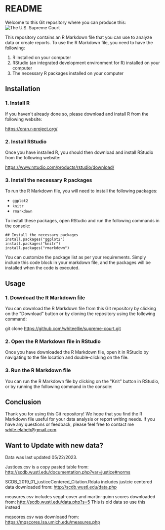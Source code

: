 # README

Welcome to this Git repository where you can produce this: 
![The U.S. Supreme Court](https://github.com/whiteellie/supreme-court/blob/master/outputs/mean_mq_scores.png)


This repository contains an R Markdown file that you can use to analyze data or create reports. To use the R Markdown file, you need to have the following:

1. R installed on your computer
2. RStudio (an integrated development environment for R) installed on your computer
3. The necessary R packages installed on your computer

## Installation

### 1. Install R

If you haven't already done so, please download and install R from the following website:

https://cran.r-project.org/

### 2. Install RStudio

Once you have installed R, you should then download and install RStudio from the following website:

https://www.rstudio.com/products/rstudio/download/

### 3. Install the necessary R packages

To run the R Markdown file, you will need to install the following packages:

- `ggplot2`
- `knitr`
- `rmarkdown`

To install these packages, open RStudio and run the following commands in the console:

```
## Install the necessary packages
install.packages("ggplot2")
install.packages("knitr")
install.packages("rmarkdown")
``` 

You can customize the package list as per your requirements. Simply include this code block in your markdown file, and the packages will be installed when the code is executed.

## Usage

### 1. Download the R Markdown file

You can download the R Markdown file from this Git repository by clicking on the "Download" button or by cloning the repository using the following command:

git clone https://github.com/whiteellie/supreme-court.git


### 2. Open the R Markdown file in RStudio

Once you have downloaded the R Markdown file, open it in RStudio by navigating to the file location and double-clicking on the file.

### 3. Run the R Markdown file

You can run the R Markdown file by clicking on the "Knit" button in RStudio, or by running the following command in the console:



## Conclusion

Thank you for using this Git repository! We hope that you find the R Markdown file useful for your data analysis or report writing needs. If you have any questions or feedback, please feel free to contact me white.elaheh@gmail.com.



## Want to Update with new data?

Data was last updated 05/22/2023.

Justices.csv is a copy pasted table from: http://scdb.wustl.edu/documentation.php?var=justice#norms

SCDB_2019_01_justiceCentered_Citation.Rdata includes justcie centered data downloaded from: http://scdb.wustl.edu/data.php

measures.csv includes segal-cover and martin-quinn scores downloaded from: http://scdb.wustl.edu/data.php?s=5
This is old data so use this instead 

mqscores.csv was downloaed from: https://mqscores.lsa.umich.edu/measures.php
